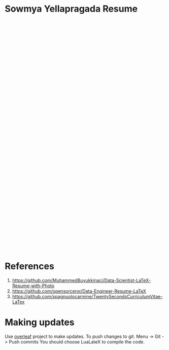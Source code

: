 # Sowmya Yellapragada Resume
<object src="SowmyaYellapragada-Resume.pdf" type="application/pdf" title="Resume" width="500" height="720">
    <a href="SowmyaYellapragada-Resume.pdf">Resume</a> 
</object>

# References

1) https://github.com/MuhammedBuyukkinaci/Data-Scientist-LaTeX-Resume-with-Photo
2) https://github.com/opensorceror/Data-Engineer-Resume-LaTeX
3) https://github.com/spagnuolocarmine/TwentySecondsCurriculumVitae-LaTex

# Making updates
Use [overleaf](https://www.overleaf.com/project/65bfe5542b70d056a87783b6) project to make updates.
To push changes to git. Menu -> Git -> Push commits
You should choose LuaLateX to compile the code.
